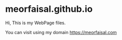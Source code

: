 # meorfaisal.github.io
Hi, This is my WebPage files.


You can visit using my domain https://meorfaisal.com
